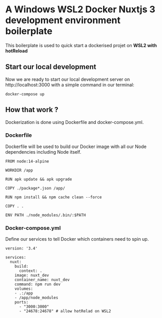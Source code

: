 # A Windows WSL2 Docker Nuxtjs 3 development environment boilerplate

This boilerplate is used to quick start a dockerised projet on **WSL2 with hotReload**

## Start our local development

Now we are ready to start our local development server on http://localhost:3000 with a simple command in our terminal:

````
docker-compose up
````


## How that work ?

Dockerization is done using Dockerfile and  docker-compose.yml.

### Dockerfile 
Dockerfile will be used to build our Docker image with all our Node dependencies including Node itself.

````
FROM node:14-alpine

WORKDIR /app

RUN apk update && apk upgrade

COPY ./package*.json /app/

RUN npm install && npm cache clean --force

COPY . .

ENV PATH ./node_modules/.bin/:$PATH
````

### Docker-compose.yml

Define our services to tell Docker which containers need to spin up.


````
version: '3.4'

services:
  nuxt:
    build:
      context: .
    image: nuxt_dev
    container_name: nuxt_dev
    command: npm run dev
    volumes:
    - .:/app
    - /app/node_modules
    ports:
      - "3000:3000"
      - "24678:24678" # allow hotRelad on WSL2
````
